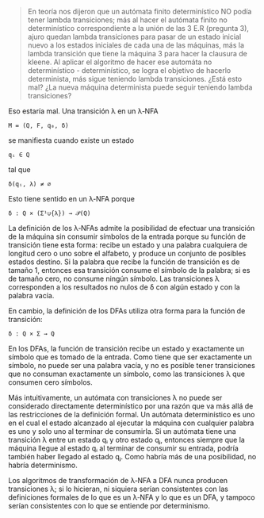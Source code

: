 > En teoría nos dijeron que un autómata finito determinístico NO podía tener lambda transiciones; más al hacer el autómata finito no determinístico correspondiente a la unión de las 3 E.R (pregunta 3), ajuro quedan lambda transiciones para pasar de un estado inicial nuevo a los estados iniciales de cada una de las máquinas, más la lambda transición que tiene la máquina 3 para hacer la clausura de kleene.  Al aplicar el algoritmo de hacer ese automáta no determinístico - determinístico, se logra el objetivo de hacerlo determinista, más sigue teniendo lambda transiciones. ¿Está esto mal? ¿La nueva máquina determinista puede seguir teniendo lambda transiciones?

Eso estaría mal.  Una transición λ en un λ‐NFA

    M = (Q, F, q₀, δ)

se manifiesta cuando existe un estado

    qᵢ ∈ Q

tal que

    δ(qᵢ, λ) ≠ ∅

Esto tiene sentido en un λ‐NFA porque

    δ : Q × (Σ¹∪{λ}) → 𝒫(Q)

La definición de los λ‐NFAs admite la posibilidad de efectuar una transición de la máquina sin consumir símbolos de la entrada porque su función de transición tiene esta forma: recibe un estado y una palabra cualquiera de longitud cero o uno sobre el alfabeto, y produce un conjunto de posibles estados destino.  Si la palabra que recibe la función de transición es de tamaño 1, entonces esa transición consume el símbolo de la palabra; si es de tamaño cero, no consume ningún símbolo.  Las transiciones λ corresponden a los resultados no nulos de δ con algún estado y con la palabra vacía.

En cambio, la definición de los DFAs utiliza otra forma para la función de transición:

    δ : Q × Σ → Q

En los DFAs, la función de transición recibe un estado y exactamente un símbolo que es tomado de la entrada.  Como tiene que ser exactamente un símbolo, no puede ser una palabra vacía, y no es posible tener transiciones que no consuman exactamente un símbolo, como las transiciones λ que consumen cero símbolos.

Más intuitivamente, un autómata con transiciones λ no puede ser considerado directamente determinístico por una razón que va más allá de las restricciones de la definición formal.  Un autómata determinístico es uno en el cual el estado alcanzado al ejecutar la máquina con cualquier palabra es uno y solo uno al terminar de consumirla.  Si un autómata tiene una transición λ entre un estado qᵢ y otro estado qⱼ, entonces siempre que la máquina llegue al estado qᵢ al terminar de consumir su entrada, podría también haber llegado al estado qⱼ.  Como habría más de una posibilidad, no habría determinismo.

Los algoritmos de transformación de λ‐NFA a DFA nunca producen transiciones λ; si lo hicieran, ni siquiera serían consistentes con las definiciones formales de lo que es un λ‐NFA y lo que es un DFA, y tampoco serían consistentes con lo que se entiende por determinismo.
